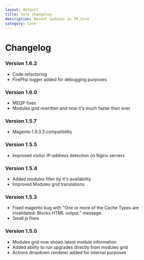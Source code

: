 ```yaml
---
layout: default
title: Core changelog
description: Recent updates in TM_Core
category: Core
---
```


# Changelog

### Version 1.6.2

 -  Code refactoring
 -  FirePhp logger added for debugging purposes

### Version 1.6.0

 -  MEQP fixes
 -  Modules grid rewritten and now it's much faster then ever

### Version 1.5.7

 -  Magento 1.9.3.3 compatibility

### Version 1.5.5

 -  Improved visitor IP-address detection on Nginx servers

### Version 1.5.4

 -  Added modules filter by it's availability
 -  Improved Modules grid translations

### Version 1.5.3

 -  Fixed magento bug with "One or more of the Cache Types are
    invalidated: Blocks HTML output." message.
 -  Small js fixes

### Version 1.5.0

 -  Modules grid now shows latest module information
 -  Added ability to run upgrades directly from modules grid
 -  Actions dropdown renderer added for internal purposes

